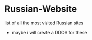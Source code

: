 # Russian-Website
list of all the most visited Russian sites

- maybe i will create a DDOS for these
